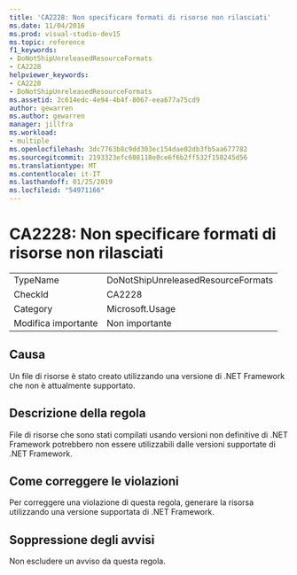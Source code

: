 ```yaml
---
title: 'CA2228: Non specificare formati di risorse non rilasciati'
ms.date: 11/04/2016
ms.prod: visual-studio-dev15
ms.topic: reference
f1_keywords:
- DoNotShipUnreleasedResourceFormats
- CA2228
helpviewer_keywords:
- CA2228
- DoNotShipUnreleasedResourceFormats
ms.assetid: 2c614edc-4e94-4b4f-8067-eea677a75cd9
author: gewarren
ms.author: gewarren
manager: jillfra
ms.workload:
- multiple
ms.openlocfilehash: 3dc7763b8c9dd303ec154dae02db3fb5aa677782
ms.sourcegitcommit: 2193323efc608118e0ce6f6b2ff532f158245d56
ms.translationtype: MT
ms.contentlocale: it-IT
ms.lasthandoff: 01/25/2019
ms.locfileid: "54971166"
---
```

# <a name="ca2228-do-not-ship-unreleased-resource-formats"></a>CA2228: Non specificare formati di risorse non rilasciati

|||
|-|-|
|TypeName|DoNotShipUnreleasedResourceFormats|
|CheckId|CA2228|
|Category|Microsoft.Usage|
|Modifica importante|Non importante|

## <a name="cause"></a>Causa
 Un file di risorse è stato creato utilizzando una versione di .NET Framework che non è attualmente supportato.

## <a name="rule-description"></a>Descrizione della regola
 File di risorse che sono stati compilati usando versioni non definitive di .NET Framework potrebbero non essere utilizzabili dalle versioni supportate di .NET Framework.

## <a name="how-to-fix-violations"></a>Come correggere le violazioni
 Per correggere una violazione di questa regola, generare la risorsa utilizzando una versione supportata di .NET Framework.

## <a name="when-to-suppress-warnings"></a>Soppressione degli avvisi
 Non escludere un avviso da questa regola.
